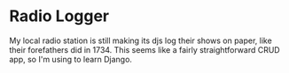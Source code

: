 Radio Logger
============

My local radio station is still making its djs log their shows on paper, like their forefathers did in 1734.  This seems like a fairly straightforward CRUD app, so I'm using to learn Django.
